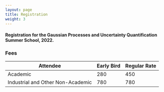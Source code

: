 ```yaml
---
layout: page
title: Registration
weight: 3
---
```


#### Registration for the Gaussian Processes and Uncertainty Quantification Summer School, 2022.

### Fees

Attendee                          |  Early Bird          |  Regular Rate   |
----------------------------------|----------------------|-----------------|
Academic                          |      280             |  450            |
Industrial and Other Non-Academic |      780             |  780            |

<br />
<!--
[//]: # (**The Summer Schools if now fully booked**)

[//]: # (If you want to be added to the waiting list, please [contact us](mailto:mauricio.alvarez@sheffield.ac.uk).)

[//]: # (**All rates are in £(GBP). Registrations will open on May 31 and will stay open until September 6**)

[//]: # (Follow the link below to register.) 

[//]: # ([**Link to registration**](https://onlineshop.shef.ac.uk/product-catalogue/faculty-of-engineering/computer-science-department/computer-science-department/summer-school-in-gaussian-processes-and-uncertainty-quantification))

Registrants to the summer school can attend the workshop free of charge.

[//]: # **Registrations are now closed**

If you have registered and need a visa to come to UK, please apply for a Standard visa. More details regarding the visa application can be found
[here](https://www.gov.uk/standard-visitor-visa). If you need an invitation letter for your visa application, please [contact us](mailto:m.t.smith@sheffield.ac.uk).-->
